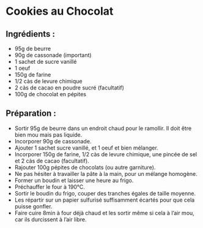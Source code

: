 # Cookies au Chocolat

## Ingrédients :
* 95g de beurre
* 90g de cassonade (important)
* 1 sachet de sucre vanillé
* 1 oeuf
* 150g de farine
* 1/2 càs de levure chimique
* 2 càs de cacao en poudre sucré (facultatif)
* 100g de chocolat en pépites

## Préparation :
* Sortir 95g de beurre dans un endroit chaud pour le ramollir. Il doit être bien mou mais pas liquide.
* Incorporer 90g de cassonade.
* Ajouter 1 sachet sucre vanillé, et 1 oeuf et bien mélanger.
* Incorporer 150g de farine, 1/2 càs de levure chimique, une pincée de sel et 2 càs de cacao (facultatif).
* Rajouter 100g pépites de chocolats (ou autre garniture).
* Ne pas hésiter à travailler la pâte à la main, pour un mélange homogène.
* Former un boudin et laisser une heure au frigo.
* Préchauffer le four à 190°C.
* Sortir le boudin du frigo, couper des tranches égales de taille moyenne.
* Les répartir sur un papier sulfurisé suffisamment écartés pour que cela puisse gonfler.
* Faire cuire 8min à four déjà chaud et les sortir même si cela à l’air mou, car ils durcissent à l’air libre.